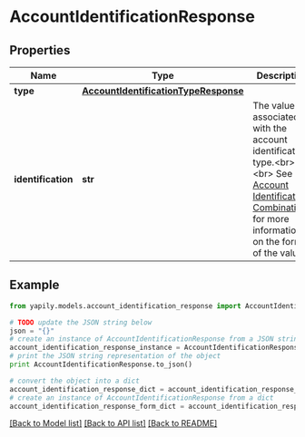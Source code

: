 # AccountIdentificationResponse


## Properties
Name | Type | Description | Notes
------------ | ------------- | ------------- | -------------
**type** | [**AccountIdentificationTypeResponse**](AccountIdentificationTypeResponse.md) |  | [optional] 
**identification** | **str** | The value associated with the account identification type.&lt;br&gt;&lt;br&gt; See [Account Identification Combinations](https://docs.yapily.com/pages/payments/payments-resources/intro-to-payment-execution/#account-identifications-combinations) for more information on the format of the values. | [optional] 

## Example

```python
from yapily.models.account_identification_response import AccountIdentificationResponse

# TODO update the JSON string below
json = "{}"
# create an instance of AccountIdentificationResponse from a JSON string
account_identification_response_instance = AccountIdentificationResponse.from_json(json)
# print the JSON string representation of the object
print AccountIdentificationResponse.to_json()

# convert the object into a dict
account_identification_response_dict = account_identification_response_instance.to_dict()
# create an instance of AccountIdentificationResponse from a dict
account_identification_response_form_dict = account_identification_response.from_dict(account_identification_response_dict)
```
[[Back to Model list]](../README.md#documentation-for-models) [[Back to API list]](../README.md#documentation-for-api-endpoints) [[Back to README]](../README.md)


